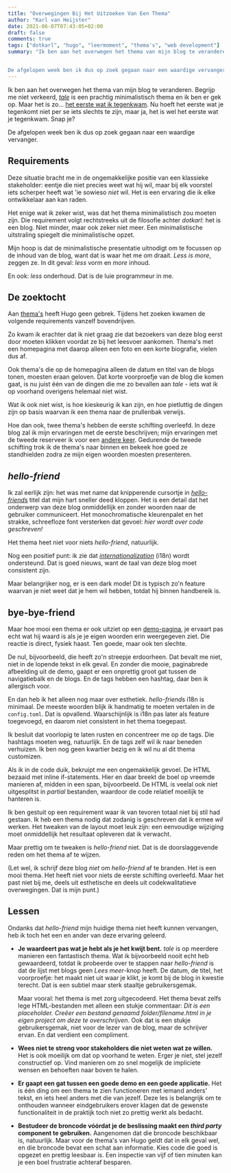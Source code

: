 ```yaml
---
title: "Overwegingen Bij Het Uitzoeken Van Een Thema"
author: "Karl van Heijster"
date: 2021-06-07T07:43:05+02:00
draft: false
comments: true
tags: ["dotkarl", "hugo", "leermoment", "thema's", "web development"]
summary: "Ik ben aan het overwegen het thema van mijn blog te veranderen. Begrijp me niet verkeerd, het huidige thema is prachtig minimalistisch en ik ben er gek op. Maar het is zo... het eerste wat ik tegenkwam. Nu hoeft het eerste wat je tegenkomt niet per se iets slechts te zijn, maar ja, het is wel het eerste wat je tegenkwam. Snap je?


De afgelopen week ben ik dus op zoek gegaan naar een waardige vervanger."
---
```


Ik ben aan het overwegen het thema van mijn blog te veranderen. Begrijp me niet verkeerd, [*tale*](https://themes.gohugo.io/tale-hugo/) is een prachtig minimalistisch thema en ik ben er gek op. Maar het is zo... [het eerste wat ik tegenkwam](/blog/21/04/bloggen-met-hugo-eerste-indrukken). Nu hoeft het eerste wat je tegenkomt niet per se iets slechts te zijn, maar ja, het is wel het eerste wat je tegenkwam. Snap je?


De afgelopen week ben ik dus op zoek gegaan naar een waardige vervanger.


## Requirements


Deze situatie bracht me in de ongemakkelijke positie van een klassieke stakeholder: eentje die niet precies weet wat hij wil, maar bij elk voorstel iets scherper heeft wat 'ie sowieso *niet* wil. Het is een ervaring die ik elke ontwikkelaar aan kan raden.


Het enige wat ik zeker wist, was dat het thema minimalistisch zou moeten zijn. Die requirement volgt rechtstreeks uit de filosofie achter *dotkarl*: het is een blog. Niet minder, maar ook zeker niet meer. Een minimalistische uitstraling spiegelt die minimalistische opzet.


Mijn hoop is dat de minimalistische presentatie uitnodigt om te focussen op de inhoud van de blog, want dat is waar het me om draait. *Less is more*, zeggen ze. In dit geval: *less* vorm en *more* inhoud.


En ook: *less* onderhoud. Dat is de luie programmeur in me.


## De zoektocht

Aan [thema's](https://themes.gohugo.io/) heeft Hugo geen gebrek. Tijdens het zoeken kwamen de volgende requirements vanzelf bovendrijven. 


Zo kwam ik erachter dat ik niet graag zie dat bezoekers van deze blog eerst door moeten klikken voordat ze bij het leesvoer aankomen. Thema's met een homepagina met daarop alleen een foto en een korte biografie, vielen dus af.


Ook thema's die op de homepagina alleen de datum en titel van de blogs tonen, moesten eraan geloven. Dat korte voorproefje van de blog die komen gaat, is nu juist één van de dingen die me zo bevallen aan *tale* - iets wat ik op voorhand overigens helemaal niet wist.


Wat ik ook niet wist, is hoe kieskeurig ik kan zijn, en hoe pietluttig de dingen zijn op basis waarvan ik een thema naar de prullenbak verwijs. 


Hoe dan ook, twee thema's hebben de eerste schifting overleefd. In deze blog zal ik mijn ervaringen met de eerste beschrijven; mijn ervaringen met de tweede reserveer ik voor een [andere keer](/blog/21/06/meer-overwegingen-bij-het-uitzoeken-van-een-thema/). Gedurende de tweede schifting trok ik de thema's naar binnen en bekeek hoe goed ze standhielden zodra ze mijn eigen woorden moesten presenteren.


## *hello-friend*


Ik zal eerlijk zijn: het was met name dat knipperende cursortje in [*hello-friend*s](https://themes.gohugo.io/hugo-theme-hello-friend/) titel dat mijn hart sneller deed kloppen. Het is een detail dat het onderwerp van deze blog onmiddellijk en zonder woorden naar de gebruiker communiceert. Het monochromatische kleurenpalet en het strakke, schreefloze font versterken dat gevoel: *hier wordt over code geschreven!* 


Het thema heet niet voor niets *hello-friend*, natuurlijk.


Nog een positief punt: ik zie dat [*internationalization*](https://en.wikipedia.org/wiki/Internationalization_and_localization) (i18n) wordt ondersteund. Dat is goed nieuws, want de taal van deze blog moet consistent zijn. 


Maar belangrijker nog, er is een dark mode! Dit is typisch zo'n feature waarvan je niet weet dat je hem wil hebben, totdat hij binnen handbereik is. 


## bye-bye-friend


Maar hoe mooi een thema er ook uitziet op een [demo-pagina](https://themes.gohugo.io/theme/hugo-theme-hello-friend/), je ervaart pas echt wat hij waard is als je je eigen woorden erin weergegeven ziet. Die reactie is direct, fysiek haast. Ten goede, maar ook ten slechte. 


De nul, bijvoorbeeld, die heeft zo'n streepje erdoorheen. Dat bevalt me niet, niet in de lopende tekst in elk geval. En zonder die mooie, paginabrede afbeelding uit de demo, gaapt er een onprettig groot gat tussen de navigatiebalk en de blogs. En de tags hebben een hashtag, daar ben ik allergisch voor.


En dan heb ik het alleen nog maar over esthetiek. *hello-friend*s i18n is minimaal. De meeste woorden blijk ik handmatig te moeten vertalen in de `config.toml`. Dat is opvallend. Waarschijnlijk is i18n pas later als feature toegevoegd, en daarom niet consistent in het thema toegepast.


Ik besluit dat voorlopig te laten rusten en concentreer me op de tags. Die hashtags moeten weg, natuurlijk. En de tags zelf wil ik naar beneden verhuizen. Ik ben nog geen kwartier bezig en ik wil nu al dit thema customizen.


Als ik in de code duik, bekruipt me een ongemakkelijk gevoel. De HTML bezaaid met inline if-statements. Hier en daar breekt de boel op vreemde manieren af, midden in een span, bijvoorbeeld. De HTML is veelal ook niet uitgesplitst in *partial* bestanden, waardoor de code relatief moeilijk te hanteren is.


Ik ben gestuit op een requirement waar ik van tevoren totaal niet bij stil had gestaan. Ik heb een thema nodig dat zodanig is geschreven dat ik ermee *wil* werken. Het tweaken van de layout moet leuk zijn: een eenvoudige wijziging moet onmiddellijk het resultaat opleveren dat ik verwacht. 


Maar prettig om te tweaken is *hello-friend* niet. Dat is de doorslaggevende reden om het thema af te wijzen. 


(Let wel, ik schrijf deze blog *niet* om *hello-friend* af te branden. Het is een mooi thema. Het heeft niet voor niets de eerste schifting overleefd. Maar het past niet bij me, deels uit esthetische en deels uit codekwalitatieve overwegingen. Dat is mijn punt.)


## Lessen


Ondanks dat *hello-friend* mijn huidige thema niet heeft kunnen vervangen, heb ik toch het een en ander van deze ervaring geleerd.


- **Je waardeert pas wat je hebt als je het kwijt bent.** *tale* is op meerdere manieren een fantastisch thema. Wat ik bijvoorbeeld nooit echt heb gewaardeerd, totdat ik probeerde over te stappen naar *hello-friend* is dat de lijst met blogs geen *Lees meer*-knop heeft. De datum, de titel, het voorproefje: het maakt niet uit waar je klikt, je komt bij de blog in kwestie terecht. Dat is een subtiel maar sterk staaltje gebruikersgemak.

  Maar vooral: het thema is met zorg uitgecodeerd. Het thema bevat zelfs lege HTML-bestanden met alleen een stukje commentaar: *Dit is een placeholder. Creëer een bestand genaamd folder/filename.html in je eigen project om deze te overschrijven*. Ook dat is een stukje gebruikersgemak, niet voor de lezer van de blog, maar de schrijver ervan. En dat verdient een compliment.

- **Wees niet te streng voor stakeholders die niet weten wat ze willen.** Het is ook moeilijk om dat op voorhand te weten. Erger je niet, stel jezelf constructief op. Vind manieren om zo snel mogelijk de impliciete wensen en behoeften naar boven te halen.

- **Er gaapt een gat tussen een goede demo en een goede applicatie.** Het is één ding om een thema te zien functioneren met iemand anders' tekst, en iets heel anders met die van jezelf. Deze les is belangrijk om te onthouden wanneer eindgebruikers erover klagen dat de gewenste functionaliteit in de praktijk toch niet zo prettig werkt als bedacht. 

- **Bestudeer de broncode vóórdat je de beslissing maakt een *third party* component te gebruiken.** Aangenomen dat die broncode beschikbaar is, natuurlijk. Maar voor de thema's van Hugo geldt dat in elk geval wel, en die broncode bevat een schat aan informatie. Kies code die goed is opgezet en prettig leesbaar is. Een inspectie van vijf of tien minuten kan je een boel frustratie achteraf besparen.
